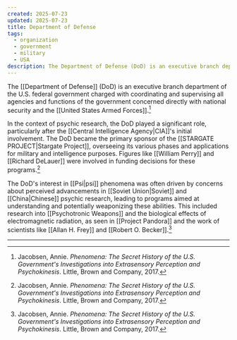 ```yaml
---
created: 2025-07-23
updated: 2025-07-23
title: Department of Defense
tags:
  - organization
  - government
  - military
  - USA
description: The Department of Defense (DoD) is an executive branch department of the U.S. federal government charged with coordinating and supervising all agencies and functions of the government concerned directly with national security and the United States Armed Forces.
---
```


The [[Department of Defense]] (DoD) is an executive branch department of the U.S. federal government charged with coordinating and supervising all agencies and functions of the government concerned directly with national security and the [[United States Armed Forces]].[^1]

In the context of psychic research, the DoD played a significant role, particularly after the [[Central Intelligence Agency|CIA]]'s initial involvement. The DoD became the primary sponsor of the [[STARGATE PROJECT|Stargate Project]], overseeing its various phases and applications for military and intelligence purposes. Figures like [[William Perry]] and [[Richard DeLauer]] were involved in funding decisions for these programs.[^1]

The DoD's interest in [[Psi|psi]] phenomena was often driven by concerns about perceived advancements in [[Soviet Union|Soviet]] and [[China|Chinese]] psychic research, leading to programs aimed at understanding and potentially weaponizing these abilities. This included research into [[Psychotronic Weapons]] and the biological effects of electromagnetic radiation, as seen in [[Project Pandora]] and the work of scientists like [[Allan H. Frey]] and [[Robert O. Becker]].[^1]

---

[^1]: Jacobsen, Annie. *Phenomena: The Secret History of the U.S. Government's Investigations into Extrasensory Perception and Psychokinesis*. Little, Brown and Company, 2017.
